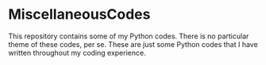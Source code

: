 # MiscellaneousCodes

This repository contains some of my Python codes. There is no particular theme of these codes, per se. These are just some Python codes that I have written throughout my coding experience. 
